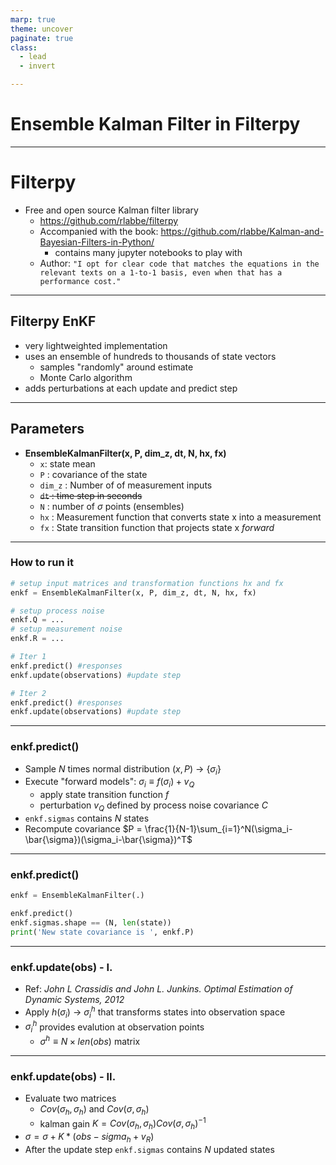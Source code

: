 ```yaml
---
marp: true
theme: uncover
paginate: true
class:
  - lead
  - invert

---
```

# Ensemble Kalman Filter in Filterpy

---
# Filterpy

- Free and open source Kalman filter library
    - https://github.com/rlabbe/filterpy
    - Accompanied with the book: https://github.com/rlabbe/Kalman-and-Bayesian-Filters-in-Python/
        - contains many jupyter notebooks to play with
    - Author: `"I opt for clear code that matches the equations in the relevant texts on a 1-to-1 basis, even when that has a performance cost."`


---
## Filterpy EnKF

- very lightweighted implementation
- uses an ensemble of hundreds to thousands of state vectors 
    - samples "randomly" around estimate
    - Monte Carlo algorithm
- adds perturbations at each update and predict step 
---

## Parameters

- __EnsembleKalmanFilter(x, P, dim_z, dt, N, hx, fx)__
    - `x`: state mean
    - `P` : covariance of the state
    - `dim_z` : Number of of measurement inputs
    - ~~`dt` : time step in seconds~~
    - `N` : number of $\sigma$ points (ensembles)
    - `hx` : Measurement function that converts state x into a measurement
    - `fx` : State transition function that projects
        state x _forward_
---
### How to run it
```python
# setup input matrices and transformation functions hx and fx
enkf = EnsembleKalmanFilter(x, P, dim_z, dt, N, hx, fx)

# setup process noise
enkf.Q = ...
# setup measurement noise
enkf.R = ...

# Iter 1
enkf.predict() #responses
enkf.update(observations) #update step

# Iter 2
enkf.predict() #responses
enkf.update(observations) #update step
```
---
### enkf.predict()
- Sample $N$ times normal distribution $(x, P)$ &rightarrow; $\{{\sigma}_i\}$
- Execute "forward models": $\sigma_i\equiv f(\sigma_i)+v_Q$
   - apply state transition function $f$
   - perturbation $v_Q$ defined by process noise covariance $C$
- `enkf.sigmas` contains $N$ states
- Recompute covariance
$P = \frac{1}{N-1}\sum_{i=1}^N(\sigma_i-\bar{\sigma})(\sigma_i-\bar{\sigma})^T$
---
### enkf.predict()
```python
enkf = EnsembleKalmanFilter(.)

enkf.predict()
enkf.sigmas.shape == (N, len(state))
print('New state covariance is ', enkf.P)
```
---
### enkf.update(obs) - I.
- Ref: _John L Crassidis and John L. Junkins. Optimal Estimation of Dynamic Systems, 2012_
- Apply $h(\sigma_i)$ &rightarrow; $\sigma_i^h$ that transforms states into observation space
- $\sigma_i^h$ provides evalution at observation points
   - $\sigma^h \equiv N\times len(obs)$ matrix
---
### enkf.update(obs) - II.
- Evaluate two matrices
   - $Cov(\sigma_h, \sigma_h)$ and $Cov(\sigma, \sigma_h)$
   - kalman gain $K = Cov(\sigma_h, \sigma_h) Cov(\sigma, \sigma_h)^{-1}$
- $\sigma = \sigma + K * (obs - sigma_h+v_R)$
- After the update step `enkf.sigmas` contains $N$ updated states






    

